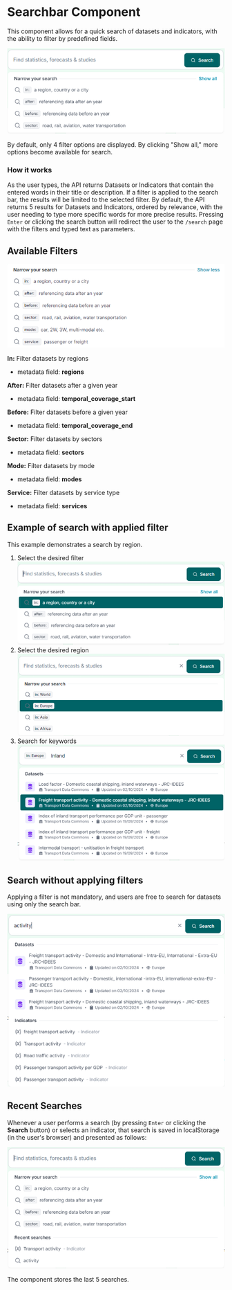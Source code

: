 # Searchbar Component

This component allows for a quick search of datasets and indicators, with the ability to filter by predefined fields.

![Searchbar Component](searchbar-component.png)

By default, only 4 filter options are displayed. By clicking "Show all," more options become available for search.

### How it works

As the user types, the API returns Datasets or Indicators that contain the entered words in their title or description.
If a filter is applied to the search bar, the results will be limited to the selected filter.
By default, the API returns 5 results for Datasets and Indicators, ordered by relevance, with the user needing to type more specific words for more precise results.
Pressing `Enter` or clicking the search button will redirect the user to the `/search` page with the filters and typed text as parameters.

## Available Filters

![Search Narrow Options](search-narrow-options.png)

**In:** Filter datasets by regions

- metadata field: **regions**

**After:** Filter datasets after a given year

- metadata field: **temporal_coverage_start**

**Before:** Filter datasets before a given year

- metadata field: **temporal_coverage_end**

**Sector:** Filter datasets by sectors

- metadata field: **sectors**

**Mode:** Filter datasets by mode

- metadata field: **modes**

**Service:** Filter datasets by service type

- metadata field: **services**

## Example of search with applied filter

This example demonstrates a search by region.

1. Select the desired filter  
   ![Select Filter](select-region-filter.png)
2. Select the desired region  
   ![Select Region](select-europe-region.png)
3. Search for keywords  
   ![Search for Dataset](select-dataset.png)

## Search without applying filters

Applying a filter is not mandatory, and users are free to search for datasets using only the search bar.

![Search without filters](search-without-filters.png)

## Recent Searches

Whenever a user performs a search (by pressing `Enter` or clicking the **Search** button) or selects an indicator, that search is saved in localStorage (in the user's browser) and presented as follows:

![Recent Searches](recent-searches.png)

The component stores the last 5 searches.
